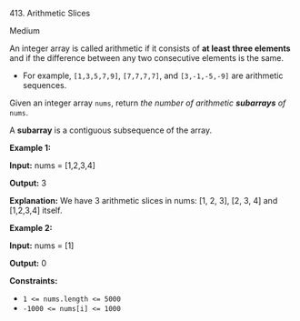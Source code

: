 413\. Arithmetic Slices

Medium

An integer array is called arithmetic if it consists of **at least three elements** and if the difference between any two consecutive elements is the same.

*   For example, `[1,3,5,7,9]`, `[7,7,7,7]`, and `[3,-1,-5,-9]` are arithmetic sequences.

Given an integer array `nums`, return _the number of arithmetic **subarrays** of_ `nums`.

A **subarray** is a contiguous subsequence of the array.

**Example 1:**

**Input:** nums = [1,2,3,4]

**Output:** 3

**Explanation:** We have 3 arithmetic slices in nums: [1, 2, 3], [2, 3, 4] and [1,2,3,4] itself.

**Example 2:**

**Input:** nums = [1]

**Output:** 0

**Constraints:**

*   `1 <= nums.length <= 5000`
*   `-1000 <= nums[i] <= 1000`